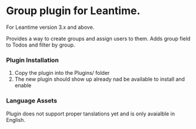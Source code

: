 # Group plugin for Leantime.

For Leantime version 3.x and above.

Provides a way to create groups and assign users to them.
Adds group field to Todos and filter by group.


### Plugin Installation
1. Copy the plugin into the Plugins/ folder 
2. The new plugin should show up already nad be available to install and enable


### Language Assets
Plugin does not support proper tanslations yet and is only avaialble in English.
